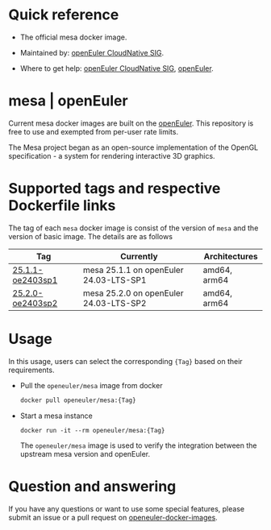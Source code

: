 # Quick reference

- The official mesa docker image.

- Maintained by: [openEuler CloudNative SIG](https://gitee.com/openeuler/cloudnative).

- Where to get help: [openEuler CloudNative SIG](https://gitee.com/openeuler/cloudnative), [openEuler](https://gitee.com/openeuler/community).

# mesa | openEuler
Current mesa docker images are built on the [openEuler](https://repo.openeuler.org/). This repository is free to use and exempted from per-user rate limits.

The Mesa project began as an open-source implementation of the OpenGL specification - a system for rendering interactive 3D graphics.

# Supported tags and respective Dockerfile links
The tag of each `mesa` docker image is consist of the version of `mesa` and the version of basic image. The details are as follows

| Tag                                                                                                                             | Currently                              | Architectures |
|---------------------------------------------------------------------------------------------------------------------------------|----------------------------------------|---------------|
| [25.1.1-oe2403sp1](https://gitee.com/openeuler/openeuler-docker-images/blob/master/Others/mesa/25.1.1/24.03-lts-sp1/Dockerfile) | mesa 25.1.1 on openEuler 24.03-LTS-SP1 | amd64, arm64  |
| [25.2.0-oe2403sp2](https://gitee.com/openeuler/openeuler-docker-images/blob/master/Others/mesa/25.2.0/24.03-lts-sp2/Dockerfile) | mesa 25.2.0 on openEuler 24.03-LTS-SP2 | amd64, arm64  |

# Usage
In this usage, users can select the corresponding `{Tag}` based on their requirements.

- Pull the `openeuler/mesa` image from docker

	```bash
	docker pull openeuler/mesa:{Tag}
	```

- Start a mesa instance

    ```
    docker run -it --rm openeuler/mesa:{Tag}
    ```
    The `openeuler/mesa` image is used to verify the integration between the upstream mesa version and openEuler. 

# Question and answering
If you have any questions or want to use some special features, please submit an issue or a pull request on [openeuler-docker-images](https://gitee.com/openeuler/openeuler-docker-images).